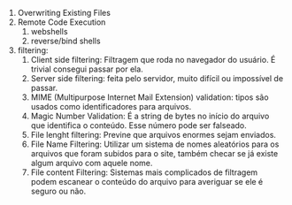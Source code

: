 1. Overwriting Existing Files
2. Remote Code Execution
	1. webshells
	2. reverse/bind shells
3. filtering:
	1. Client side filtering: Filtragem que roda no navegador do usuário. É trivial consegui passar por ela.
	2. Server side filtering: feita pelo servidor, muito difícil ou impossível de passar.
	3. MIME (Multipurpose Internet Mail Extension) validation: tipos são usados como identificadores para arquivos.
	4. Magic Number Validation: É a string de bytes no início do arquivo que identifica o conteúdo. Esse número pode ser falseado.
	5. File lenght filtering: Previne que arquivos enormes sejam enviados.
	6. File Name Filtering: Utilizar um sistema de nomes aleatórios para os arquivos que foram subidos para o site, também checar se já existe algum arquivo com aquele nome. 
	7. File content Filtering: Sistemas mais complicados de filtragem podem escanear o conteúdo do arquivo para averiguar se ele é seguro ou não.